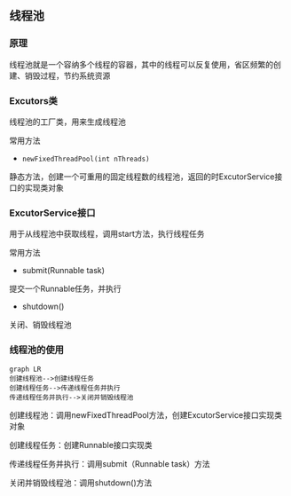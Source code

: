 ## 线程池

### 原理

线程池就是一个容纳多个线程的容器，其中的线程可以反复使用，省区频繁的创建、销毁过程，节约系统资源

### Excutors类

线程池的工厂类，用来生成线程池

常用方法

- `newFixedThreadPool(int nThreads)`

静态方法，创建一个可重用的固定线程数的线程池，返回的时ExcutorService接口的实现类对象

### ExcutorService接口

用于从线程池中获取线程，调用start方法，执行线程任务

常用方法

- submit(Runnable task)

提交一个Runnable任务，并执行

- shutdown()

关闭、销毁线程池

### 线程池的使用

```mermaid
graph LR
创建线程池-->创建线程任务
创建线程任务-->传递线程任务并执行
传递线程任务并执行-->关闭并销毁线程池
```

创建线程池：调用newFixedThreadPool方法，创建ExcutorService接口实现类对象

创建线程任务：创建Runnable接口实现类

传递线程任务并执行：调用submit（Runnable task）方法

关闭并销毁线程池：调用shutdown()方法